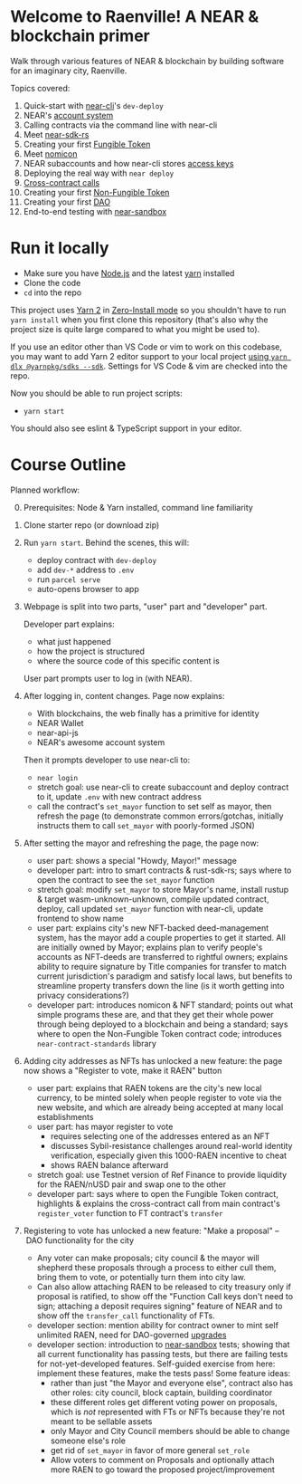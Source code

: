 Welcome to Raenville! A NEAR & blockchain primer
================================================

Walk through various features of NEAR & blockchain by building software for an imaginary city, Raenville.

Topics covered:

01. Quick-start with [near-cli]'s `dev-deploy`
02. NEAR's [account system]
03. Calling contracts via the command line with near-cli
04. Meet [near-sdk-rs]
05. Creating your first [Fungible Token]
06. Meet [nomicon]
07. NEAR subaccounts and how near-cli stores [access keys][account system]
08. Deploying the real way with `near deploy`
09. [Cross-contract calls][xcc]
10. Creating your first [Non-Fungible Token]
11. Creating your first [DAO]
12. End-to-end testing with [near-sandbox]

  [near-cli]: https://www.npmjs.com/package/near-cli
  [account system]: https://docs.near.org/docs/concepts/account
  [near-sdk-rs]: https://docs.rs/near-sdk
  [Non-Fungible Token]: https://nomicon.io/Standards/NonFungibleToken/Core.html
  [nomicon]: https://nomicon.io/
  [Fungible Token]: https://nomicon.io/Standards/FungibleToken/Core.html
  [xcc]: https://docs.near.org/docs/tutorials/contracts/cross-contract-calls
  [DAO]: https://whiteboardcrypto.com/what-is-a-dao/
  [near-sandbox]: https://www.npmjs.com/package/near-sandbox


Run it locally
==============

* Make sure you have [Node.js] and the latest [yarn] installed
* Clone the code
* `cd` into the repo

This project uses [Yarn 2](https://yarnpkg.com/getting-started/migration) in [Zero-Install mode](https://yarnpkg.com/features/zero-installs) so you shouldn't have to run `yarn install` when you first clone this repository (that's also why the project size is quite large compared to what you might be used to).

If you use an editor other than VS Code or vim to work on this codebase, you may want to add Yarn 2 editor support to your local project [using `yarn dlx @yarnpkg/sdks --sdk`](https://yarnpkg.com/getting-started/editor-sdks). Settings for VS Code & vim are checked into the repo.

Now you should be able to run project scripts:

* `yarn start`

You should also see eslint & TypeScript support in your editor.

  [Node.js]: https://nodejs.org/en/download/package-manager/
  [yarn]: https://yarnpkg.com/


Course Outline
==============

Planned workflow:

0. Prerequisites: Node & Yarn installed, command line familiarity

1. Clone starter repo (or download zip)

2. Run `yarn start`. Behind the scenes, this will:
   - deploy contract with `dev-deploy`
   - add `dev-*` address to `.env`
   - run `parcel serve`
   - auto-opens browser to app

3. Webpage is split into two parts, "user" part and "developer" part.

   Developer part explains:

   - what just happened
   - how the project is structured
   - where the source code of this specific content is

   User part prompts user to log in (with NEAR).

4. After logging in, content changes. Page now explains:

   - With blockchains, the web finally has a primitive for identity
   - NEAR Wallet
   - near-api-js
   - NEAR's awesome account system

   Then it prompts developer to use near-cli to:

   - `near login`
   - stretch goal: use near-cli to create subaccount and deploy contract to it, update `.env` with new contract address
   - call the contract's `set_mayor` function to set self as mayor, then refresh the page (to demonstrate common errors/gotchas, initially instructs them to call `set_mayor` with poorly-formed JSON)

5. After setting the mayor and refreshing the page, the page now:

   - user part: shows a special "Howdy, Mayor!" message
   - developer part: intro to smart contracts & rust-sdk-rs; says where to open the contract to see the `set_mayor` function
   - stretch goal: modify `set_mayor` to store Mayor's name, install rustup & target wasm-unknown-unknown, compile updated contract, deploy, call updated `set_mayor` function with near-cli, update frontend to show name
   - user part: explains city's new NFT-backed deed-management system, has the mayor add a couple properties to get it started. All are initially owned by Mayor; explains plan to verify people's accounts as NFT-deeds are transferred to rightful owners; explains ability to require signature by Title companies for transfer to match current jurisdiction's paradigm and satisfy local laws, but benefits to streamline property transfers down the line (is it worth getting into privacy considerations?)
   - developer part: introduces nomicon & NFT standard; points out what simple programs these are, and that they get their whole power through being deployed to a blockchain and being a standard; says where to open the Non-Fungible Token contract code; introduces `near-contract-standards` library

6. Adding city addresses as NFTs has unlocked a new feature: the page now shows a "Register to vote, make it RAEN" button

   - user part: explains that RAEN tokens are the city's new local currency, to be minted solely when people register to vote via the new website, and which are already being accepted at many local establishments
   - user part: has mayor register to vote
     - requires selecting one of the addresses entered as an NFT
     - discusses Sybil-resistance challenges around real-world identity verification, especially given this 1000-RAEN incentive to cheat
     - shows RAEN balance afterward
   - stretch goal: use Testnet version of Ref Finance to provide liquidity for the RAEN/nUSD pair and swap one to the other
   - developer part: says where to open the Fungible Token contract, highlights & explains the cross-contract call from main contract's `register_voter` function to FT contract's `transfer`

7. Registering to vote has unlocked a new feature: "Make a proposal" – DAO functionality for the city

   - Any voter can make proposals; city council & the mayor will shepherd these proposals through a process to either cull them, bring them to vote, or potentially turn them into city law.
   - Can also allow attaching RAEN to be released to city treasury only if proposal is ratified, to show off the "Function Call keys don't need to sign; attaching a deposit requires signing" feature of NEAR and to show off the `transfer_call` functionality of FTs.
   - developer section: mention ability for contract owner to mint self unlimited RAEN, need for DAO-governed [upgrades](https://sdk-g4yv.onrender.com/upgrading/prototyping)
   - developer section: introduction to [near-sandbox] tests; showing that all current functionality has passing tests, but there are failing tests for not-yet-developed features. Self-guided exercise from here: implement these features, make the tests pass! Some feature ideas:
     - rather than just "the Mayor and everyone else", contract also has other roles: city council, block captain, building coordinator
     - these different roles get different voting power on proposals, which is _not_ represented with FTs or NFTs because they're not meant to be sellable assets
     - only Mayor and City Council members should be able to change someone else's role
     - get rid of `set_mayor` in favor of more general `set_role`
     - Allow voters to comment on Proposals and optionally attach more RAEN to go toward the proposed project/improvement